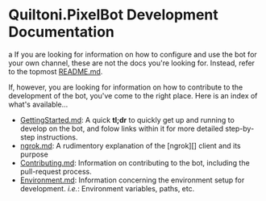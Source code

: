 # Quiltoni.PixelBot Development Documentation
a
If you are looking for information on how to configure and use the bot for your own channel, these are not the docs you're looking for. Instead, refer to the topmost [README.md](../../README.md).

If, however, you are looking for information on how to contribute to the development of the bot, you've come to the right place. Here is an index of what's available...

* [GettingStarted.md](GettingStarted.md): A quick **tl;dr** to quickly get up and running to develop on the bot, and folow links within it for more detailed step-by-step instructions.
* [ngrok.md](ngrok.md): A rudimentory explanation of the [ngrok][] client and its purpose
* [Contributing.md](Contributing.md): Information on contributing to the bot, including the pull-request process.
* [Environment.md](Environment.md): Information concerning the environment setup for development. *i.e.*: Environment variables, paths, etc.



<!-- #include virtual="./References.md" -->
